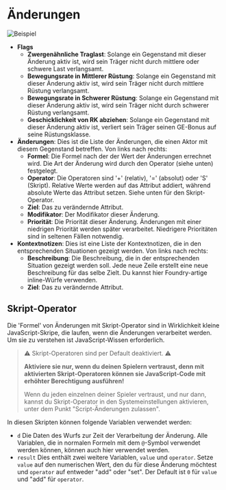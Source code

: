 # Änderungen

![Beispiel](/Help/img/item-changes.webp)

- **Flags**
  - **Zwergenähnliche Traglast**: Solange ein Gegenstand mit dieser Änderung aktiv ist, wird sein Träger nicht durch mittlere oder schwere Last verlangsamt.
  - **Bewegungsrate in Mittlerer Rüstung**: Solange ein Gegenstand mit dieser Änderung aktiv ist, wird sein Träger nicht durch mittlere Rüstung verlangsamt.
  - **Bewegungsrate in Schwerer Rüstung**: Solange ein Gegenstand mit dieser Änderung aktiv ist, wird sein Träger nicht durch schwerer Rüstung verlangsamt.
  - **Geschicklichkeit von RK abziehen**: Solange ein Gegenstand mit dieser Änderung aktiv ist, verliert sein Träger seinen GE-Bonus auf seine Rüstungsklasse.
- **Änderungen**: Dies ist die Liste der Änderungen, die einen Aktor mit diesem Gegenstand betreffen. Von links nach rechts:
  - **Formel**: Die Formel nach der der Wert der Änderungen errechnet wird. Die Art der Änderung wird durch den Operator (siehe unten) festgelegt.
  - **Operator**: Die Operatoren sind '+' (relativ), '=' (absolut) oder 'S' (Skript). Relative Werte werden auf das Attribut addiert, während absolute Werte das Attribut setzen. Siehe unten für den Skript-Operator.
  - **Ziel**: Das zu verändernde Attribut.
  - **Modifikator**: Der Modifikator dieser Änderung.
  - **Priorität**: Die Priorität dieser Änderung. Änderungen mit einer niedrigen Priorität werden später verarbeitet. Niedrigere Prioritäten sind in seltenen Fällen notwendig.
- **Kontextnotizen**: Dies ist eine Liste der Kontextnotizen, die in den entsprechenden Situationen gezeigt werden. Von links nach rechts:
  - **Beschreibung**: Die Beschreibung, die in der entsprechenden Situation gezeigt werden soll. Jede neue Zeile erstellt eine neue Beschreibung für das selbe Zielt. Du kannst hier Foundry-artige inline-Würfe verwenden.
  - **Ziel**: Das zu verändernde Attribut.

## Skript-Operator

Die 'Formel' von Änderungen mit Skript-Operator sind in Wirklichkeit kleine JavaScript-Skripe, die laufen, wenn die Änderungen verarbeitet werden. Um sie zu verstehen ist JavaScript-Wissen erforderlich.

> ⚠ Skript-Operatoren sind per Default deaktiviert. ⚠
>
> **Aktiviere sie nur, wenn du deinen Spielern vertraust, denn mit aktivierten Skript-Operatoren können sie JavaScript-Code mit erhöhter Berechtigung ausführen!**
>
> Wenn du jeden einzelnen deiner Spieler vertraust, und nur dann, kannst du Skript-Operator in den Systemeinstellungen aktivieren, unter dem Punkt "Script-Änderungen zulassen".

In diesen Skripten können folgende Variablen verwendet werden:

- `d` Die Daten des Wurfs zur Zeit der Verarbeitung der Änderung. Alle Variablen, die in normalen Formeln mit dem `@`-Symbol verwendet werden können, können auch hier verwendet werden.
- `result` Dies enthält zwei weitere Variablen, `value` und `operator`. Setze `value` auf den numerischen Wert, den du für diese Änderung möchtest und `operator` auf entweder "add" oder "set".
  Der Default ist `0` für `value` und "add" für `operator`.

